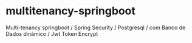 # multitenancy-springboot
Multi-tenancy springboot / Spring Security / Postgresql / com Banco de Dados dinâmico / Jwt Token Encrypt
